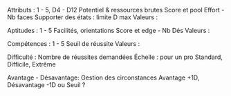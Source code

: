 Attributs : 1 - 5, D4 - D12
Potentiel & ressources brutes
Score et pool Effort - Nb faces
Supporter des états : limite D max
Valeurs : 

Aptitudes : 1 - 5
Facilités, orientations 
Score et edge - Nb Dés
Valeurs : 

Compétences : 1 - 5
Seuil de réussite 
Valeurs : 

Difficulté : 
Nombre de réussites demandées 
Échelle : pour un pro
Standard, Difficile, Extrême 

Avantage - Désavantage: 
Gestion des circonstances 
Avantage +1D, Désavantage -1D ou Seuil ?

